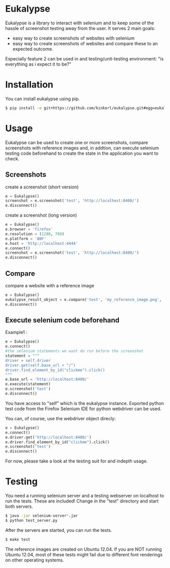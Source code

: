 Eukalypse
=========

Eukalypse is a library to interact with selenium and to keep some of the hassle of screenshot testing away from the user. It serves 2 main goals:

* easy way to create screenshots of websites with selenium
* easy way to create screenshots of websites and compare these to an expected outcome. 

Especially feature 2 can be used in and testing/unit-testing environment: "is everything as i expect it to be?"

Installation
============

You can install eukalypse using pip.

```bash
$ pip install -e git+https://github.com/kinkerl/eukalypse.git#egg=eukalypse
```

Usage
=====

Eukalypse can be used to create one or more screenshots, compare screenshots with reference images and, in addtion, can execute selenium testing code beforehand to create the state in the application you want to check.

Screenshots
-------------

create a screenshot (short version)
```python
e = Eukalypse()
screenshot = e.screenshot('test', 'http://localhost:8400/')
e.disconnect()
```

create a screenshot (long version)
```python
e = Eukalypse()
e.browser = 'firefox'
e.resolution = (1280, 768)
e.platform = 'ANY'
e.host = 'http://localhost:4444'
e.connect()
screenshot = e.screenshot('test', 'http://localhost:8400/')
e.disconnect()
```

Compare 
-----------

compare a website with a reference image
```python
e = Eukalypse()
eukalypse_result_object = e.compare('test', 'my_reference_image.png', 'http://localhost:8400/')
e.disconnect()
```


Execute selenium code beforehand
--------------------------------

Example1 :

```python
e = Eukalypse()
e.connect()
#the selenium statements we want do run before the screenshot
statement = """
driver = self.driver
driver.get(self.base_url + "/")
driver.find_element_by_id("clickme").click()
"""
e.base_url = 'http://localhost:8400/'
e.execute(statement)
e.screenshot('test')
e.disconnect()
```

You have access to "self" which is the eukalypse instance.
Exported python test code from the Firefox Selenium IDE for python webdriver can be used.


You can, of course, use the webdriver object direcly:

```python
e = Eukalypse()
e.connect()
e.driver.get('http://localhost:8400/')
e.driver.find_element_by_id("clickme").click()
e.screenshot('test')
e.disconnect()
```

For now, please take a look at the testing suit for and indepth usage. 

Testing
==========

You need a running selenium server and a testing webserver on localhost to run the tests. These are included! Change in the "test" directory and start both servers.

```bash
$ java -jar selenium-server*.jar
$ python test_server.py
```

After the servers are started, you can run the tests.

```bash
$ make test
```

The reference images are created on Ubuntu 12.04. If you are NOT running Ubuntu 12.04, most of these tests might fail due to different font renderings on other operating systems.
